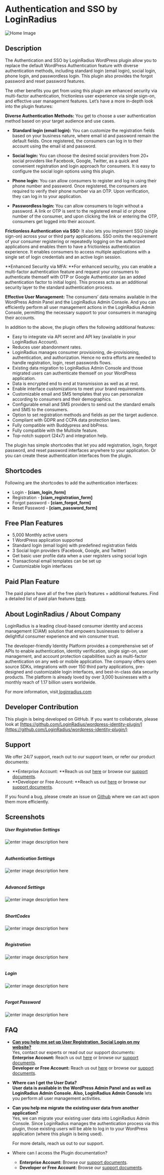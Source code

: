 # Authentication and SSO by LoginRadius

![Home Image](https://apidocs.lrcontent.com/images/banner-1544x500_16035f60565a1a4707.85073463.png)


## Description

The Authentication and SSO by LoginRadius WordPress plugin allow you to replace the default WordPress Authentication feature with diverse authentication methods, including standard login (email login), social login, phone login, and passwordless login. This plugin also provides the forgot password and reset password features.

The other benefits you get from using this plugin are enhanced security via multi-factor authentication, frictionless user experience via single sign-on, and effective user management features. Let’s have a more in-depth look into the plugin features:

**Diverse Authentication Methods:** You get to choose a user authentication method based on your target audience and use cases.




*   **Standard login (email login):** You can customize the registration fields based on your business nature, where email id and password remain the default fields.  Once registered, the consumers can log in to their account using the email id and password. 

*   **Social login:** You can choose the desired social providers from 20+ social providers like Facebook, Google, Twitter, as a quick and convenient registration and login approach for consumers. It is easy to configure the social login options using this plugin. 

*   **Phone login:** You can allow consumers to register and log in using their phone number and password. Once registered, the consumers are required to verify their phone number via an OTP. Upon verification, they can log in to your application. 

*   **Passwordless login:** You can allow consumers to login without a password. A  link or OTP is sent to the registered email id or phone number of the consumer, and upon clicking the link or entering the OTP, consumers get logged into their account. 


 
**Frictionless Authentication via SSO:** It also lets you implement SSO (single sign-on) across your or third party applications. SSO omits the requirement of your consumer registering or repeatedly logging on the authorized applications and enables them to have a frictionless authentication experience. It enables consumers to access multiple applications with a single set of login credentials and an active login session.

**Enhanced Security via MFA: **For enhanced security, you can enable a multi-factor authentication feature and request your consumers to authenticate themself with OTP or Google Authenticator (as an added authentication factor to initial login). This process acts as an additional security layer to the standard authentication process. 

**Effective User Management:** The consumers’ data remains available in the WordPress Admin Panel and the LoginRadius Admin Console. And you can efficiently perform all user management actions in the LoginRadius Admin Console, permitting the necessary support to your consumers in managing their accounts.

In addition to the above, the plugin offers the following additional features:



*   Easy to integrate via API secret and API key (available in your LoginRadius Account).
*   Reduces user abandonment rates.
*   LoginRadius manages consumer provisioning, de-provisioning, authentication, and authorization. Hence no extra efforts are needed to handle registration, login, reset passwords flows.
*   Existing data migration to LoginRadius Admin Console and those migrated users can authenticate themself on your WordPress application.
*   Data is encrypted end to end at transmission as well as at rest.
*   Enable interface customizations to meet your brand requirements.
*   Customizable email and SMS templates that you can personalize according to consumers and their demographics.
*   Configurable email and SMS providers to send out the standard emails and SMS to the consumers.
*   Option to set registration methods and fields as per the target audience. 
*   Compliant with GDPR and CCPA data protection laws.
*   Fully compatible with Buddypress and bbPress.
*   Fully compatible with the Multisite feature.
*   Top-notch support (24x7) and integration help.



The plugin has simple shortcodes that let you add registration, login, forgot password, and reset password interfaces anywhere to your application. Or you can create these authentication interfaces from the plugin.


## Shortcodes

Following are the shortcodes to add the authentication interfaces:


*   Login - **[ciam_login_form]**
*   Registration - **[ciam_registration_form]**
*   Forgot password - **[ciam_forgot_form]**
*   Reset Password - **[ciam_password_form]**


## Free Plan Features



*   5,000 Monthly active users 
*   1 WordPress application supported
*   Standard login (email login) with predefined registration fields
*   3 Social login providers (Facebook, Google, and Twitter) 
*   Get basic user profile data when a user registers using social login
*   Transactional email templates can be set up
*   Customizable login interfaces 


## Paid Plan Feature

The paid plans have all of the free plan’s features + additional features. Find a detailed list of paid plan features [here](https://www.loginradius.com/pricing/).


## About LoginRadius / About Company

LoginRadius is a leading cloud-based consumer identity and access management (CIAM) solution that empowers businesses to deliver a delightful consumer experience and win consumer trust.
 
The developer-friendly Identity Platform provides a comprehensive set of APIs to enable authentication, identity verification, single sign-on, user management, and account protection capabilities such as multi-factor authentication on any web or mobile application. The company offers open source SDKs, integrations with over 150 third party applications, pre-designed and customizable login interfaces, and best-in-class data security products. The platform is already loved by over 3,000 businesses with a monthly reach of 1.17 billion users worldwide. 
 
For more information, visit[ loginradius.com](http://loginradius.com/)


##  Developer Contribution

 
This plugin is being developed on GitHub. If you want to collaborate, please look at [https://github.com/LoginRadius/wordpress-identity-plugin/](https://github.com/LoginRadius/wordpress-identity-plugin/)


## Support

We offer 24/7 support, reach out to our support team, or refer our product documents: 


*   **Enterprise Account: **Reach us out [here](https://adminconsole.loginradius.com/support/tickets/open-a-new-ticket) or browse our [support documents](https://www.loginradius.com/docs/libraries/turn-key-plugins/wordpress-2-x-plugin/#wordpress-customer-identity-and-access-management-plugin).
*   **Developer or Free Account: **Reach us out [here](https://loginradiusassist.freshdesk.com/support/home) or browse our [support documents](https://www.loginradius.com/docs/developer/).

If you found a bug, please create an issue on [Github](https://github.com/LoginRadius/wordpress-identity-plugin/) where we can act upon them more efficiently.


## Screenshots


##### User Registration Settings
![enter image description here](https://apidocs.lrcontent.com/images/screenshot-1_55315f6059e4c7dd09.57077481.png "enter image title here")<br><br>
##### Authentication Settings
![enter image description here](https://apidocs.lrcontent.com/images/screenshot-2_58145f6059fcde0903.63615775.png "enter image title here")<br><br>
##### Advanced Settings
![enter image description here](https://apidocs.lrcontent.com/images/screenshot-3_269915f605a73285b38.75623315.png "enter image title here")<br><br>
##### ShortCodes
![enter image description here](https://apidocs.lrcontent.com/images/screenshot-4_12385f605b240504f1.19963957.png "enter image title here")<br><br>
##### Registration
![enter image description here](https://apidocs.lrcontent.com/images/screenshot-5_304255f605b4f707050.76624784.png "enter image title here")<br><br>
##### Login
![enter image description here](https://apidocs.lrcontent.com/images/screenshot-6_59795f605b6c3ee7b7.75803258.png "enter image title here")<br><br>
##### Forgot Password
![enter image description here](https://apidocs.lrcontent.com/images/screenshot-7_185975f605b91537589.91560580.png "enter image title here")


## FAQ


*   **<span style="text-decoration:underline;">Can you help me set up User Registration, Social Login on my website? 
</span>**<br>
Yes, contact our experts or read out our support documents:  
  **Enterprise Account:** Reach us out [here](https://adminconsole.loginradius.com/support/tickets/open-a-new-ticket) or browse our [support documents](https://www.loginradius.com/docs/). <br>
  **Developer or Free Account:** Reach us out [here](https://loginradiusassist.freshdesk.com/support/home) or browse our [support documents](https://www.loginradius.com/docs/developer/).

*   **Where can I get the User Data?**  <br>
**User data is available in** **the WordPress Admin Panel** **and as well as LoginRadius Admin Console. Also, LoginRadius Admin Console** lets you perform all user management activities. 

*   **Can you help me migrate the existing user data from another application?** <br>
Yes, we can migrate your existing user data into LoginRadius Admin Console. Since LoginRadius manages the authentication process via this plugin, those existing users will be able to log in to your WordPress application (where this plugin is being used). 
 
    For more details, reach us out to our support. 

*   Where can I access the Plugin documentation?
    *   **Enterprise Account:** Browse our [support documents](https://www.loginradius.com/docs/libraries/turn-key-plugins/wordpress-2-x-plugin/#wordpress-customer-identity-and-access-management-plugin).
    *   **Developer or Free Account:** Browse our [support documents](https://www.loginradius.com/docs/developer/).
